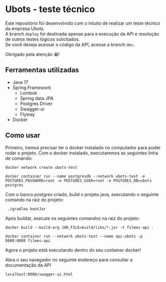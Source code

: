 
# Ubots - teste técnico

Este repositório foi desenvolvido com o intuito de realizar um teste técnico da empresa Ubots.   
A branch `deploy` foi destinada apenas para a execução da API e resolução de outros testes lógicos solicitados.   
Se você deseja acessar o código da API, acesse a branch `dev`.   


Obrigado pela atenção 😁!

## Ferramentas utilizadas
- Java 17
- Spring Framework
    - Lombok
    - Spring data JPA
    - Postgres Driver
    - Swagger-ui 
    - Flyway
- Docker

## Como usar

Primeiro, iremos precisar ter o docker instalado no computador para poder rodar o projeto.
Com o docker instalado, executaremos as seguintes linha de comando: 


```
docker network create ubots-test

docker container run --name postgresdb --network ubots-test -e POSTGRES_PASSWORD=root -e POSTGRES_USER=root -e POSTGRES_DB=ubots  postgres

```


Com o banco postgres criado, build o projeto java, executando o seguinte comando na raiz do projeto: 

```
 ./gradlew bootJar       
```

Após buildar, execute os seguintes comandos na raiz do projeto: 

```
docker build --build-arg JAR_FILE=build/libs/*.jar -t filmes-api .       

docker container run --network ubots-test --name api-ubots -p 8080:8080 filmes-api         

```

Agora o projeto está executando dentro do seu container docker! 


Abra o seu navegador no seguinte endereço para consultar a documentação da API 

```
localhost:8080/swagger-ui.html
```

